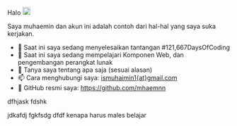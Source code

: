 Halo <img src="https://media.giphy.com/media/hvRJCLFzcasrR4ia7z/giphy.gif" width="18px">

Saya muhaemin dan akun ini adalah contoh dari hal-hal yang saya suka kerjakan.
- 🔭 Saat ini saya sedang menyelesaikan tantangan #121,667DaysOfCoding
- 🌱 Saat ini saya sedang mempelajari Komponen Web, dan pengembangan perangkat lunak 
- 💬 Tanya saya tentang apa saja (sesuai alasan)
- 📫 Cara menghubungi saya: [ismuhaimin1{at}gmail.com](mailto:ismuhaimin1@gmail.com)
- 🎁 GitHub resmi saya: https://github.com/mhaemnn


dfhjask fdshk

jdkafdj fgkfsdg dfdf 
kenapa harus males belajar 


